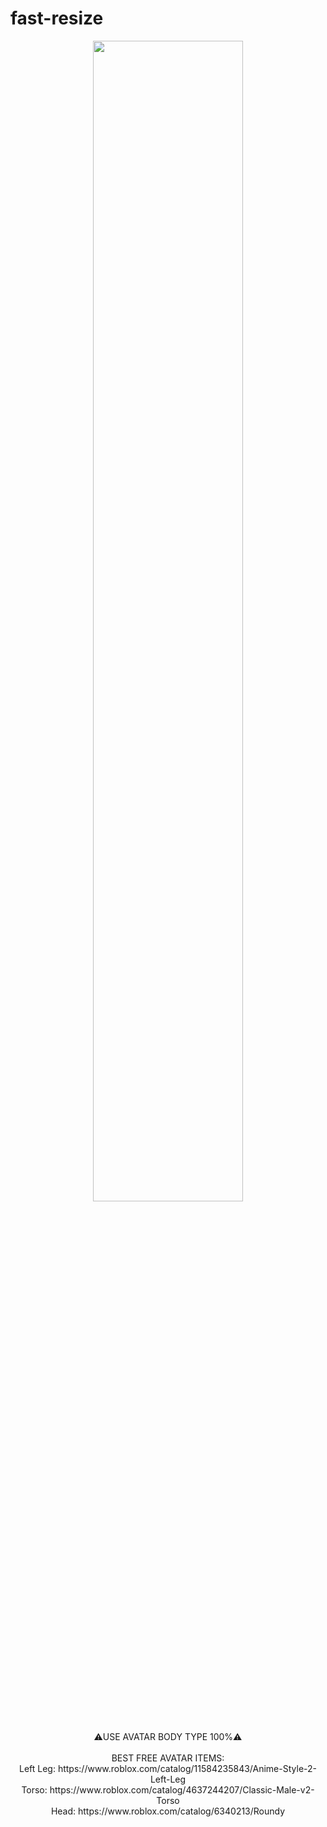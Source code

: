 # fast-resize
<p align="center">
    <img src="https://github.com/PeaPattern/babft-ACTUAL-best-autofarm/blob/main/Screenshot%202023-07-03%20231639.png?raw=true" style="width: 69%">
</p>
<p align="center">
  ⚠️USE AVATAR BODY TYPE 100%⚠️<br><br>
  BEST FREE AVATAR ITEMS:<br>
  Left Leg: https://www.roblox.com/catalog/11584235843/Anime-Style-2-Left-Leg<br>
  Torso: https://www.roblox.com/catalog/4637244207/Classic-Male-v2-Torso<br>
  Head: https://www.roblox.com/catalog/6340213/Roundy
</p>
